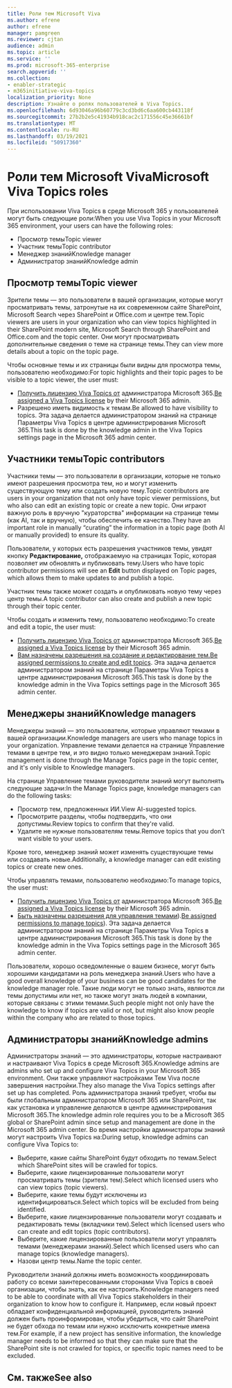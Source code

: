 ```yaml
---
title: Роли тем Microsoft Viva
ms.author: efrene
author: efrene
manager: pamgreen
ms.reviewer: cjtan
audience: admin
ms.topic: article
ms.service: ''
ms.prod: microsoft-365-enterprise
search.appverid: ''
ms.collection:
- enabler-strategic
- m365initiative-viva-topics
localization_priority: None
description: Узнайте о ролях пользователей в Viva Topics.
ms.openlocfilehash: 6d93046a96b60779c3cd3bd6c6aa600cb443118f
ms.sourcegitcommit: 27b2b2e5c41934b918cac2c171556c45e36661bf
ms.translationtype: MT
ms.contentlocale: ru-RU
ms.lasthandoff: 03/19/2021
ms.locfileid: "50917360"
---
```

# <a name="microsoft-viva-topics-roles"></a><span data-ttu-id="c145f-103">Роли тем Microsoft Viva</span><span class="sxs-lookup"><span data-stu-id="c145f-103">Microsoft Viva Topics roles</span></span> 

<span data-ttu-id="c145f-104">При использовании Viva Topics в среде Microsoft 365 у пользователей могут быть следующие роли:</span><span class="sxs-lookup"><span data-stu-id="c145f-104">When you use Viva Topics in your Microsoft 365 environment, your users can have the following roles:</span></span>
-   <span data-ttu-id="c145f-105">Просмотр темы</span><span class="sxs-lookup"><span data-stu-id="c145f-105">Topic viewer</span></span>
-   <span data-ttu-id="c145f-106">Участник темы</span><span class="sxs-lookup"><span data-stu-id="c145f-106">Topic contributor</span></span>
-   <span data-ttu-id="c145f-107">Менеджер знаний</span><span class="sxs-lookup"><span data-stu-id="c145f-107">Knowledge manager</span></span>
-   <span data-ttu-id="c145f-108">Администратор знаний</span><span class="sxs-lookup"><span data-stu-id="c145f-108">Knowledge admin</span></span>

## <a name="topic-viewer"></a><span data-ttu-id="c145f-109">Просмотр темы</span><span class="sxs-lookup"><span data-stu-id="c145f-109">Topic viewer</span></span>

<span data-ttu-id="c145f-110">Зрители темы — это пользователи в вашей организации, которые могут просматривать темы, затронутые на их современном сайте SharePoint, Microsoft Search через SharePoint и Office.com и центре тем.</span><span class="sxs-lookup"><span data-stu-id="c145f-110">Topic viewers are users in your organization who can view topics highlighted in their SharePoint modern site, Microsoft Search through SharePoint and Office.com and the topic center.</span></span> <span data-ttu-id="c145f-111">Они могут просматривать дополнительные сведения о теме на странице темы.</span><span class="sxs-lookup"><span data-stu-id="c145f-111">They can view more details about a topic on the topic page.</span></span> 

<span data-ttu-id="c145f-112">Чтобы основные темы и их страницы были видны для просмотра темы, пользователю необходимо:</span><span class="sxs-lookup"><span data-stu-id="c145f-112">For topic highlights and their topic pages to be visible to a topic viewer, the user must:</span></span>
-   <span data-ttu-id="c145f-113">[Получить лицензию Viva Topics от](./set-up-topic-experiences.md#assign-licenses) администратора Microsoft 365.</span><span class="sxs-lookup"><span data-stu-id="c145f-113">[Be assigned a Viva Topics license](./set-up-topic-experiences.md#assign-licenses) by their Microsoft 365 admin.</span></span>
-   <span data-ttu-id="c145f-114">Разрешено иметь видимость к темам.</span><span class="sxs-lookup"><span data-stu-id="c145f-114">Be allowed to have visibility to topics.</span></span> <span data-ttu-id="c145f-115">Эта задача делается администратором знаний на странице Параметры Viva Topics в центре администрирования Microsoft 365.</span><span class="sxs-lookup"><span data-stu-id="c145f-115">This task is done by the knowledge admin in the Viva Topics settings page in the Microsoft 365 admin center.</span></span>


## <a name="topic-contributors"></a><span data-ttu-id="c145f-116">Участники темы</span><span class="sxs-lookup"><span data-stu-id="c145f-116">Topic contributors</span></span>

<span data-ttu-id="c145f-117">Участники темы — это пользователи в организации, которые не только имеют разрешения просмотра тем, но и могут изменить существующую тему или создать новую тему.</span><span class="sxs-lookup"><span data-stu-id="c145f-117">Topic contributors are users in your organization that not only have topic viewer permissions, but who also can edit an existing topic or create a new topic.</span></span> <span data-ttu-id="c145f-118">Они играют важную роль в вручную "кураторства" информации на странице темы (как AI, так и вручную), чтобы обеспечить ее качество.</span><span class="sxs-lookup"><span data-stu-id="c145f-118">They have an important role in manually “curating” the information in a topic page (both AI or manually provided) to ensure its quality.</span></span>

<span data-ttu-id="c145f-119">Пользователи, у которых есть разрешения участников темы, увидят кнопку **Редактирование,** отображаемую на страницах Topic, которая позволяет им обновлять и публиковать тему.</span><span class="sxs-lookup"><span data-stu-id="c145f-119">Users who have topic contributor permissions will see an **Edit** button displayed on Topic pages, which allows them to make updates to and publish a topic.</span></span>

<span data-ttu-id="c145f-120">Участник темы также может создать и опубликовать новую тему через центр темы.</span><span class="sxs-lookup"><span data-stu-id="c145f-120">A topic contributor can also create and publish a new topic through their topic center.</span></span>

<span data-ttu-id="c145f-121">Чтобы создать и изменить тему, пользователю необходимо:</span><span class="sxs-lookup"><span data-stu-id="c145f-121">To create and edit a topic, the user must:</span></span>

-   <span data-ttu-id="c145f-122">[Получить лицензию Viva Topics от](./set-up-topic-experiences.md#assign-licenses) администратора Microsoft 365.</span><span class="sxs-lookup"><span data-stu-id="c145f-122">[Be assigned a Viva Topics license](./set-up-topic-experiences.md#assign-licenses) by their Microsoft 365 admin.</span></span>
-   <span data-ttu-id="c145f-123">[Вам назначены разрешения на создание и редактирование тем.](./topic-experiences-user-permissions.md#change-who-has-permissions-to-do-tasks-on-the-topic-center)</span><span class="sxs-lookup"><span data-stu-id="c145f-123">[Be assigned permissions to create and edit topics](./topic-experiences-user-permissions.md#change-who-has-permissions-to-do-tasks-on-the-topic-center).</span></span> <span data-ttu-id="c145f-124">Эта задача делается администратором знаний на странице Параметры Viva Topics в центре администрирования Microsoft 365.</span><span class="sxs-lookup"><span data-stu-id="c145f-124">This task is done by the knowledge admin in the Viva Topics settings page in the Microsoft 365 admin center.</span></span>

## <a name="knowledge-managers"></a><span data-ttu-id="c145f-125">Менеджеры знаний</span><span class="sxs-lookup"><span data-stu-id="c145f-125">Knowledge managers</span></span>

<span data-ttu-id="c145f-126">Менеджеры знаний — это пользователи, которые управляют темами в вашей организации.</span><span class="sxs-lookup"><span data-stu-id="c145f-126">Knowledge managers are users who manage topics in your organization.</span></span>  <span data-ttu-id="c145f-127">Управление темами делается на странице Управление темами в центре тем, и это видно только менеджерам знаний.</span><span class="sxs-lookup"><span data-stu-id="c145f-127">Topic management is done through the Manage Topics page in the topic center, and it's only visible to Knowledge managers.</span></span>

<span data-ttu-id="c145f-128">На странице Управление темами руководители знаний могут выполнять следующие задачи:</span><span class="sxs-lookup"><span data-stu-id="c145f-128">In the Manage Topics page, knowledge managers can do the following tasks:</span></span>
-   <span data-ttu-id="c145f-129">Просмотр тем, предложенных ИИ.</span><span class="sxs-lookup"><span data-stu-id="c145f-129">View AI-suggested topics.</span></span>
-   <span data-ttu-id="c145f-130">Просмотрите разделы, чтобы подтвердить, что они допустимы.</span><span class="sxs-lookup"><span data-stu-id="c145f-130">Review topics to confirm that they're valid.</span></span>
-   <span data-ttu-id="c145f-131">Удалите не нужные пользователям темы.</span><span class="sxs-lookup"><span data-stu-id="c145f-131">Remove topics that you don’t want visible to your users.</span></span>

<span data-ttu-id="c145f-132">Кроме того, менеджер знаний может изменять существующие темы или создавать новые.</span><span class="sxs-lookup"><span data-stu-id="c145f-132">Additionally, a knowledge manager can edit existing topics or create new ones.</span></span>

<span data-ttu-id="c145f-133">Чтобы управлять темами, пользователю необходимо:</span><span class="sxs-lookup"><span data-stu-id="c145f-133">To manage topics, the user must:</span></span>
-   <span data-ttu-id="c145f-134">[Получить лицензию Viva Topics от](./set-up-topic-experiences.md#assign-licenses) администратора Microsoft 365.</span><span class="sxs-lookup"><span data-stu-id="c145f-134">[Be assigned a Viva Topics license](./set-up-topic-experiences.md#assign-licenses) by their Microsoft 365 admin.</span></span>
-   <span data-ttu-id="c145f-135">[Быть назначены разрешения для управления темами](./topic-experiences-user-permissions.md#change-who-has-permissions-to-do-tasks-on-the-topic-center)).</span><span class="sxs-lookup"><span data-stu-id="c145f-135">[Be assigned permissions to manage topics](./topic-experiences-user-permissions.md#change-who-has-permissions-to-do-tasks-on-the-topic-center)).</span></span> <span data-ttu-id="c145f-136">Эта задача делается администратором знаний на странице Параметры Viva Topics в центре администрирования Microsoft 365.</span><span class="sxs-lookup"><span data-stu-id="c145f-136">This task is done by the knowledge admin in the Viva Topics settings page in the Microsoft 365 admin center.</span></span>

<span data-ttu-id="c145f-137">Пользователи, хорошо осведомленные о вашем бизнесе, могут быть хорошими кандидатами на роль менеджера знаний.</span><span class="sxs-lookup"><span data-stu-id="c145f-137">Users who have a good overall knowledge of your business can be good candidates for the knowledge manager role.</span></span> <span data-ttu-id="c145f-138">Такие люди могут не только знать, являются ли темы допустимы или нет, но также могут знать людей в компании, которые связаны с этими темами.</span><span class="sxs-lookup"><span data-stu-id="c145f-138">Such people might not only have the knowledge to know if topics are valid or not, but might also know people within the company who are related to those topics.</span></span>


## <a name="knowledge-admins"></a><span data-ttu-id="c145f-139">Администраторы знаний</span><span class="sxs-lookup"><span data-stu-id="c145f-139">Knowledge admins</span></span>

<span data-ttu-id="c145f-140">Администраторы знаний — это администраторы, которые настраивают и настраивают Viva Topics в среде Microsoft 365.</span><span class="sxs-lookup"><span data-stu-id="c145f-140">Knowledge admins are admins who set up and configure Viva Topics in your Microsoft 365 environment.</span></span> <span data-ttu-id="c145f-141">Они также управляют настройками Тем Viva после завершения настройки.</span><span class="sxs-lookup"><span data-stu-id="c145f-141">They also manage the Viva Topics settings after set up has completed.</span></span> <span data-ttu-id="c145f-142">Роль администратора знаний требует, чтобы вы были глобальным администратором Microsoft 365 или SharePoint, так как установка и управление делаются в центре администрирования Microsoft 365.</span><span class="sxs-lookup"><span data-stu-id="c145f-142">The knowledge admin role requires you to be a Microsoft 365 global or SharePoint admin since setup and management are done in the Microsoft 365 admin center.</span></span>
<span data-ttu-id="c145f-143">Во время настройки администраторы знаний могут настроить Viva Topics на:</span><span class="sxs-lookup"><span data-stu-id="c145f-143">During setup, knowledge admins can configure Viva Topics to:</span></span>

-   <span data-ttu-id="c145f-144">Выберите, какие сайты SharePoint будут обходить по темам.</span><span class="sxs-lookup"><span data-stu-id="c145f-144">Select which SharePoint sites will be crawled for topics.</span></span>
-   <span data-ttu-id="c145f-145">Выберите, какие лицензированные пользователи могут просматривать темы (зрители тем).</span><span class="sxs-lookup"><span data-stu-id="c145f-145">Select which licensed users who can view topics (topic viewers).</span></span>
-   <span data-ttu-id="c145f-146">Выберите, какие темы будут исключены из идентифицироваться.</span><span class="sxs-lookup"><span data-stu-id="c145f-146">Select which topics will be excluded from being identified.</span></span>
-   <span data-ttu-id="c145f-147">Выберите, какие лицензированные пользователи могут создавать и редактировать темы (вкладчики тем).</span><span class="sxs-lookup"><span data-stu-id="c145f-147">Select which licensed users who can create and edit topics (topic contributors).</span></span>
-   <span data-ttu-id="c145f-148">Выберите, какие лицензированные пользователи могут управлять темами (менеджерами знаний).</span><span class="sxs-lookup"><span data-stu-id="c145f-148">Select which licensed users who can manage topics (knowledge managers).</span></span>
-   <span data-ttu-id="c145f-149">Назови центр темы.</span><span class="sxs-lookup"><span data-stu-id="c145f-149">Name the topic center.</span></span>

<span data-ttu-id="c145f-150">Руководители знаний должны иметь возможность координировать работу со всеми заинтересованными сторонами Viva Topics в своей организации, чтобы знать, как ее настроить.</span><span class="sxs-lookup"><span data-stu-id="c145f-150">Knowledge managers need to be able to coordinate with all Viva Topics stakeholders in their organization to know how to configure it.</span></span> <span data-ttu-id="c145f-151">Например, если новый проект обладает конфиденциальной информацией, руководитель знаний должен быть проинформирован, чтобы убедиться, что сайт SharePoint не будет обхода по темам или нужно исключить конкретные имена тем.</span><span class="sxs-lookup"><span data-stu-id="c145f-151">For example, if a new project has sensitive information, the knowledge manager needs to be informed so that they can make sure that the SharePoint site is not crawled for topics, or specific topic names need to be excluded.</span></span>


## <a name="see-also"></a><span data-ttu-id="c145f-152">См. также</span><span class="sxs-lookup"><span data-stu-id="c145f-152">See also</span></span>